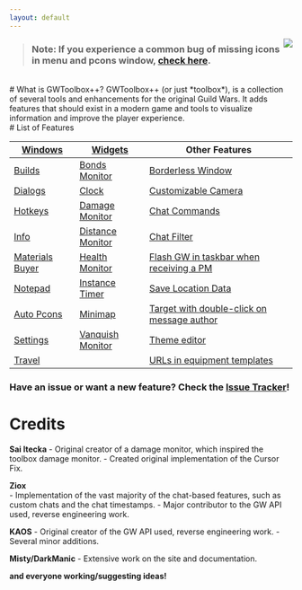 ```yaml
---
layout: default
---
```


<img style="float: right; margin-left:6px;" src="https://user-images.githubusercontent.com/11432831/28233445-c7762ff4-68ab-11e7-9388-9437c8987a61.PNG"/>

> ### Note: If you experience a common bug of missing icons in menu and pcons window, [check here](https://github.com/HasKha/GWToolboxpp/issues/92).

<br/>
# What is GWToolbox++?
GWToolbox++ (or just *toolbox*), is a collection of several tools and enhancements for the original Guild Wars. It adds features that should exist in a modern game and tools to visualize information and improve the player experience.

<br/>
# List of Features


| [Windows](windows) | [Widgets](widgets) | Other Features  |
| ------------- |-------------| -----|
| [Builds](builds) | [Bonds Monitor](widgets#bonds) | [Borderless Window](settings#game_settings) |
| [Dialogs](dialogs) | [Clock](widgets#clock) | [Customizable Camera](camera) |
| [Hotkeys](hotkeys) | [Damage Monitor](widgets#damage) | [Chat Commands](commands) |
| [Info](info) | [Distance Monitor](widgets#distance) | [Chat Filter](filter) |
| [Materials Buyer](materials) | [Health Monitor](widgets#health) | [Flash GW in taskbar when receiving a PM](settings#game_settings) |
| [Notepad](windows#notepad) | [Instance Timer](widgets#timer) | [Save Location Data](settings#toolbox_settings) |
| [Auto Pcons](pcons) | [Minimap](minimap) | [Target with double-click on message author](settings#game_settings) |
| [Settings](settings) | [Vanquish Monitor](widgets#vanquish) | [Theme editor](theme) |
| [Travel](travel) |  | [URLs in equipment templates](settings#game_settings) |


### Have an issue or want a new feature? Check the [Issue Tracker](https://github.com/HasKha/GWToolboxpp/issues)!

# Credits

 **Sai Itecka** 
 	- Original creator of a damage monitor, which inspired the toolbox damage monitor.
    - Created original implementation of the Cursor Fix.

 **Ziox**   
 	- Implementation of the vast majority of the chat-based features, such as custom chats and the chat timestamps.
 	- Major contributor to the GW API used, reverse engineering work.

 **KAOS**
 	- Original creator of the GW API used, reverse engineering work.
 	- Several minor additions.

 **Misty/DarkManic**
 	- Extensive work on the site and documentation.

 **and everyone working/suggesting ideas!**
